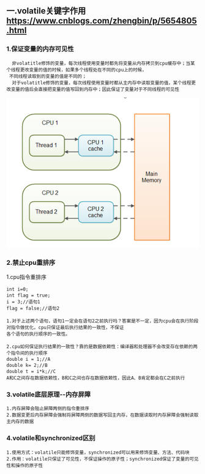 ## 一.volatile关键字作用 https://www.cnblogs.com/zhengbin/p/5654805.html
### 1.保证变量的内存可见性
```
  非volatitle修饰的变量，每次线程使用变量时都先将变量从内存拷贝到cpu缓存中；当某个线程更改变量的值的时候，如果多个线程处在不同的cpu上的时候，
 不同线程读取到的变量的值是不同的；
  对于volatitle修饰的变量，每次线程使用变量时都从主内存中读取变量的值，某个线程更改变量的值后会直接把变量的值写回到内存中；因此保证了变量对于不同线程的可见性
```

![avatar](file/volatile可见性.png)

### 2.禁止cpu重排序
1.cpu指令重排序
```
int i=0;
int flag = true;
i = 3;//语句1
flag = false;//语句2

1.对于上述两个语句，语句1一定会在语句2之前执行吗？答案是不一定，因为cpu会在执行阶段对指令做优化，cpu只保证最后执行结果的一致性，不保证
各个语句的执行顺序的一致性。

2.cpu如何保证执行结果的一致性？靠的是数据依赖性：编译器和处理器不会改变存在依赖的两个指令间的执行顺序
double i = 1;//A
double k= 2;//B
double t = i*k;//C
A和C之间存在数据依赖性，B和C之间也存在数据依赖性，因此A、B肯定都会在C之前执行

```
### 3.volatile底层原理--内存屏障

```
1.内存屏障会阻止屏障两侧的指令重排序
2.数据变更后内存屏障会强制将屏障两侧的数据写回主内存，在数据读取时内存屏障会强制读取主内存的数据
```

### 4.volatile和synchronized区别
```
1.使用方式：volatile只能修饰变量，synchronized可以用来修饰变量、方法、代码块
2.作用：volatile只保证了可见性，不保证操作的原子性；synchronized保证了变量的可见性和操作的原子性
```